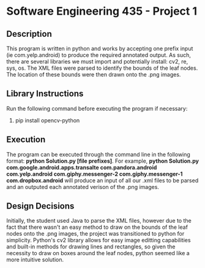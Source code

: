 # Software Engineering 435 - Project 1

## Description

This program is written in python and works by accepting one prefix input (ie com.yelp.android) to produce the required annotated output. As such, there are several libraries we must import and potentially install: cv2, re, sys, os. The XML files were parsed to identify the bounds of the leaf nodes. The location of these bounds were then drawn onto the .png images.

## Library Instructions

Run the following command before executing the program if necessary:

1. pip install opencv-python

## Execution

The program can be executed through the command line in the following format: **python Solution.py [file prefixes]**. For example, **python Solution.py com.google.android.apps.transalte com.pandora.android com.yelp.android com.giphy.messenger-2 com.giphy.messenger-1 com.dropbox.android** will produce an input of all our .xml files to be parsed and an outputed each annotated verison of the .png images.

## Design Decisions

Initially, the student used Java to parse the XML files, however due to the fact that there wasn't an easy method to draw on the bounds of the leaf nodes onto the .png images, the project was transitioned to python for simplicity. Python's cv2 library allows for easy image editting capabilities and built-in methods for drawing lines and rectangles, so given the necessity to draw on boxes around the leaf nodes, python seemed like a more intuitive solution.
